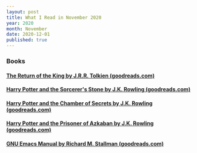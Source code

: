 ```yaml
---
layout: post
title: What I Read in November 2020
year: 2020
month: November
date: 2020-12-01
published: true
---
```


### Books

#### [The Return of the King by J.R.R. Tolkien (goodreads.com)](https://www.goodreads.com/book/show/838729)

#### [Harry Potter and the Sorcerer's Stone by J.K. Rowling (goodreads.com)](https://www.goodreads.com/book/show/3)

#### [Harry Potter and the Chamber of Secrets by J.K. Rowling (goodreads.com)](https://www.goodreads.com/book/show/15881)

#### [Harry Potter and the Prisoner of Azkaban by J.K. Rowling (goodreads.com)](https://www.goodreads.com/book/show/5)

#### [GNU Emacs Manual by Richard M. Stallman (goodreads.com)](https://www.goodreads.com/book/show/25064668)